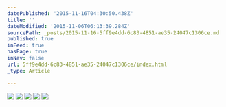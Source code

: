```yaml
---
datePublished: '2015-11-16T04:30:50.438Z'
title: ''
dateModified: '2015-11-06T06:13:39.284Z'
sourcePath: _posts/2015-11-16-5ff9e4dd-6c83-4851-ae35-24047c1306ce.md
published: true
inFeed: true
hasPage: true
inNav: false
url: 5ff9e4dd-6c83-4851-ae35-24047c1306ce/index.html
_type: Article

---
```

![](https://38.media.tumblr.com/062d482a9a6b77acfa0b115ee414c3d6/tumblr_n74k8onbeN1qz8x31o1_500.gif)
![](https://38.media.tumblr.com/8b9d1e994a49d805ac2ecf18556e549d/tumblr_npaj138fmM1r4abvso1_500.gif)
![](https://33.media.tumblr.com/7949a4520d19bed2399c8d7d85035e7d/tumblr_npljdwTPCs1upwifco1_400.gif)
![](https://31.media.tumblr.com/38a3b8638a6070b25d0f91106b115f32/tumblr_nb14dexdfm1r1ebr6o1_500.gif)
![](https://38.media.tumblr.com/51f46db5213060c30f8a1b9e686aa878/tumblr_nq7m8chHG01s80h8lo1_500.gif)